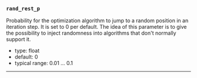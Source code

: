 ### `rand_rest_p`

Probability for the optimization algorithm to jump to a random position in an iteration step. It is set to 0 per default. The idea of this parameter is to give the possibility to inject randomness into algorithms that don't normally support it.


  - type: float
  - default: 0
  - typical range: 0.01 ... 0.1

---
